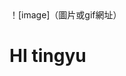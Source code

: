 <!DOCTYPE html>
<html>
  <head>
    <meta charset="utf-8">
    <title>你好，GitHub</title>
  </head>
  <body>
    ！[image]（圖片或gif網址）
    <h1>HI tingyu</h1>
  </body>
</html>

